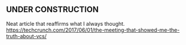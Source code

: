 
## UNDER CONSTRUCTION



Neat article that reaffirms what I always thought.
https://techcrunch.com/2017/06/01/the-meeting-that-showed-me-the-truth-about-vcs/

